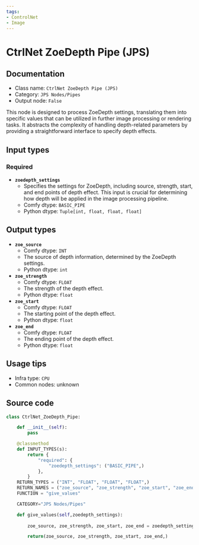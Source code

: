 ```yaml
---
tags:
- ControlNet
- Image
---
```


# CtrlNet ZoeDepth Pipe (JPS)
## Documentation
- Class name: `CtrlNet ZoeDepth Pipe (JPS)`
- Category: `JPS Nodes/Pipes`
- Output node: `False`

This node is designed to process ZoeDepth settings, translating them into specific values that can be utilized in further image processing or rendering tasks. It abstracts the complexity of handling depth-related parameters by providing a straightforward interface to specify depth effects.
## Input types
### Required
- **`zoedepth_settings`**
    - Specifies the settings for ZoeDepth, including source, strength, start, and end points of depth effect. This input is crucial for determining how depth will be applied in the image processing pipeline.
    - Comfy dtype: `BASIC_PIPE`
    - Python dtype: `Tuple[int, float, float, float]`
## Output types
- **`zoe_source`**
    - Comfy dtype: `INT`
    - The source of depth information, determined by the ZoeDepth settings.
    - Python dtype: `int`
- **`zoe_strength`**
    - Comfy dtype: `FLOAT`
    - The strength of the depth effect.
    - Python dtype: `float`
- **`zoe_start`**
    - Comfy dtype: `FLOAT`
    - The starting point of the depth effect.
    - Python dtype: `float`
- **`zoe_end`**
    - Comfy dtype: `FLOAT`
    - The ending point of the depth effect.
    - Python dtype: `float`
## Usage tips
- Infra type: `CPU`
- Common nodes: unknown


## Source code
```python
class CtrlNet_ZoeDepth_Pipe:

    def __init__(self):
        pass

    @classmethod
    def INPUT_TYPES(s):
        return {
            "required": {
                "zoedepth_settings": ("BASIC_PIPE",)
            },
        }
    RETURN_TYPES = ("INT", "FLOAT", "FLOAT", "FLOAT",)
    RETURN_NAMES = ("zoe_source", "zoe_strength", "zoe_start", "zoe_end",)
    FUNCTION = "give_values"

    CATEGORY="JPS Nodes/Pipes"

    def give_values(self,zoedepth_settings):
        
        zoe_source, zoe_strength, zoe_start, zoe_end = zoedepth_settings

        return(zoe_source, zoe_strength, zoe_start, zoe_end,)

```
